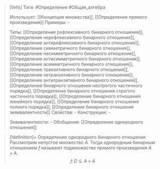 > [!info]
> Тэги: #Определение #Общая_алгебра 
> 
> Использует: [[Концепция множества]], [[Определение прямого произведения]]
> Примеры: *-*
> 
> Типы: [[Определение рефлексивного бинарного отношения]], [[Определение нерефлексивного бинарного отношения]], [[Определение антирефлексивного бинарного отношения]], [[Определение симметричного бинарного отношения]], [[Определение несимметричного бинарного отношения]], [[Определение антисимметричного бинарного отношения]], [[Определение асимметричного бинарного отношения]], [[Определение транзитивного бинарного отношения]], [[Определение нетранзитивного бинарного отношения]], [[Определение антитранзитивного бинарного отношения]], [[Определение бинарного отношения нестрогого частичного порядка]], [[Определение бинарного отношения строгого частичного порядка]], [[Определение бинарного отношения линейного порядка]], [[Определение бинарного отношения полного порядка]], [[Определение бинарного отношения эквивалентности]]
> Свойства: *-*
> Конструкции: *-*
> 
> Эквивалентности: *-*
> Обобщения: [[Определение однородного отношения]]

> [!definition]+ Определение однородного бинарного отношения
> Рассмотрим непустое множество $A$. Тогда однородным бинарным отношением $f$ называют подмножество прямого произведения $A\times A$. 
> $$f\colon D\subseteq A\times A$$